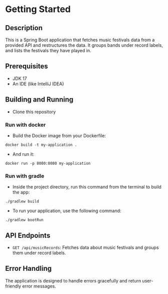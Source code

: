 # Getting Started

## Description
This is a Spring Boot application that fetches music festivals data from a provided API and restructures the data. It groups bands under record labels, and lists the festivals they have played in.

## Prerequisites
- JDK 17
- An IDE (like IntelliJ IDEA)

## Building and Running

- Clone this repository

### Run with docker
- Build the Docker image from your Dockerfile:
```
docker build -t my-application .
```
- And run it:
```angular2html
docker run -p 8080:8080 my-application
```

### Run with gradle
- Inside the project directory, run this command from the terminal to build the app:
``` 
./gradlew build
```

- To run your application, use the following command:
```
./gradlew bootRun
```

## API Endpoints
- `GET /api/musicRecords`: Fetches data about music festivals and groups them under record labels.

## Error Handling
The application is designed to handle errors gracefully and return user-friendly error messages.
